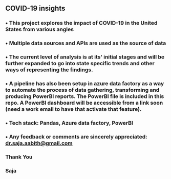 ## COVID-19 insights

### • This project explores the impact of COVID-19 in the United States from various angles

### • Multiple data sources and APIs are used as the source of data

### • The current level of analysis is at its' initial stages and will be further expanded to  go into state specific trends and other ways of representing the findings.

### • A pipeline has also been setup in azure data factory as a way to automate the process of data gathering, transforming and producing PowerBI reports. The PowerBI file is included in this repo. A PowerBI dashboard will be accessible from a link soon (need a work email to have that activate that feature).

### • Tech stack: Pandas, Azure data factory, PowerBI

### • Any feedback or comments are sincerely appreciated: dr.saja.aabith@gmail.com

### Thank You
### Saja
